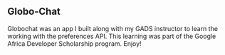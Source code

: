 ## Globo-Chat
Globochat was an app I built along with my GADS instructor to learn the working with the preferences API. This learning was part of the Google Africa Developer Scholarship program. Enjoy!
